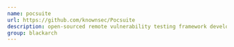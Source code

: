 ```yaml
---
name: pocsuite
url: https://github.com/knownsec/Pocsuite
description: open-sourced remote vulnerability testing framework developed by the Knownsec Security Team. URL : https://github.com/knownsec/Pocsuite Groups : blackarch blackarch-exploitation
group: blackarch
---
```

